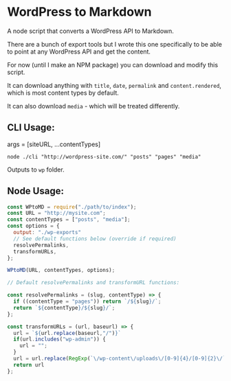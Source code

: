 # WordPress to Markdown
A node script that converts a WordPress API  to Markdown.

There are a bunch of export tools but I wrote this one specifically to be able to point at any WordPress API and get the content.

For now (until I make an NPM package) you can download and modify this script.

It can download anything with `title`, `date`, `permalink` and `content.rendered`, which is most content types by default.

It can also download `media` - which will be treated differently.

## CLI Usage:

args = [siteURL, ...contentTypes]

```
node ./cli "http://wordpress-site.com/" "posts" "pages" "media"
```
Outputs to `wp` folder.

## Node Usage:

```js
const WPtoMD = require("./path/to/index");
const URL = "http://mysite.com";
const contentTypes = ["posts", "media"];
const options = {
  output: "./wp-exports"
  // See default functions below (override if required)
  resolvePermalinks, 
  transformURLs,
};

WPtoMD(URL, contentTypes, options);
```

```js
// Default resolvePermalinks and transformURL functions:

const resolvePermalinks = (slug, contentType) => {
  if ((contentType = "pages")) return `/${slug}/`;
  return `${contentType}/${slug}/`;
};

const transformURLs = (url, baseurl) => {
  url = `${url.replace(baseurl,"/")}`
  if(url.includes("wp-admin")) {
    url = "";
  }
  url = url.replace(RegExp(`\/wp-content\/uploads\/[0-9]{4}/[0-9]{2}\/`), "/assets/");
  return url
};